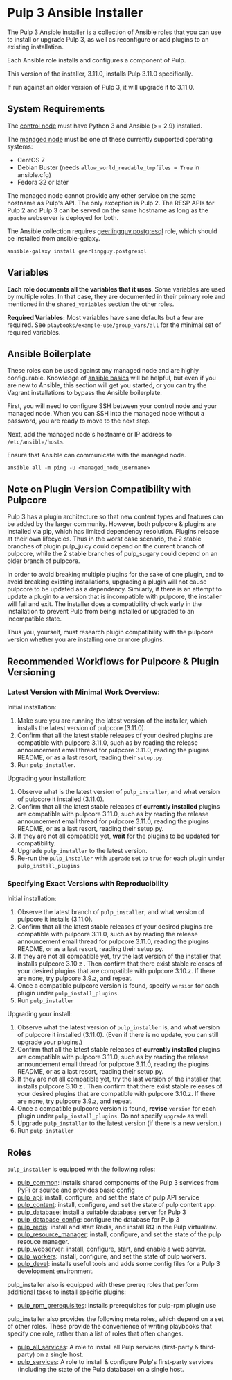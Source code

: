 Pulp 3 Ansible Installer
========================

The Pulp 3 Ansible installer is a collection of Ansible roles that you can use to install or upgrade Pulp 3, as well as reconfigure or add plugins to an existing installation.

Each Ansible role installs and configures a component of Pulp.

This version of the installer, 3.11.0, installs Pulp 3.11.0 specifically.

If run against an older version of Pulp 3, it will upgrade it to 3.11.0.

System Requirements
-------------------

The [control node](https://docs.ansible.com/ansible/2.5/network/getting_started/basic_concepts.html#control-node)
must have Python 3 and Ansible (>= 2.9) installed.

The [managed node](https://docs.ansible.com/ansible/2.5/network/getting_started/basic_concepts.html#managed-nodes)
must be one of these currently supported operating systems:

- CentOS 7
- Debian Buster (needs `allow_world_readable_tmpfiles = True` in ansible.cfg)
- Fedora 32 or later

The managed node cannot provide any other service on the same hostname as Pulp's API. The only
exception is Pulp 2. The RESP APIs for Pulp 2 and Pulp 3 can be served on the same hostname as
long as the `apache` webserver is deployed for both.

The Ansible collection requires [geerlingguy.postgresql](https://galaxy.ansible.com/geerlingguy/postgresql) role,
which should be installed from ansible-galaxy.

```
ansible-galaxy install geerlingguy.postgresql
```

Variables
---------

**Each role documents all the variables that it uses**. Some variables are
used by multiple roles. In that case, they are documented in their primary role and mentioned in
the `shared_variables` section the other roles.

**Required Variables:**
Most variables have sane defaults but a few are required. See ``playbooks/example-use/group_vars/all`` for
the minimal set of required variables.


Ansible Boilerplate
-------------------

These roles can be used against any managed node and are highly configurable.  Knowledge of
[ansible basics](https://docs.ansible.com/ansible/2.5/user_guide/intro_getting_started.html) will
be helpful, but even if you are new to Ansible, this section will get you started, or you can try
the Vagrant installations to bypass the Ansible boilerplate.

First, you will need to configure SSH between your control node and your managed node. When you can
SSH into the managed node without a password, you are ready to move to the next step.

Next, add the managed node's hostname or IP address to `/etc/ansible/hosts`.

Ensure that Ansible can communicate with the managed node.

```
ansible all -m ping -u <managed_node_username>
```

Note on Plugin Version Compatibility with Pulpcore
--------------------------------------------------

Pulp 3 has a plugin architecture so that new content types and features can be added by the
larger community. However, both pulpcore & plugins are installed via pip, which has limited
dependency resolution. Plugins release at their own lifecycles. Thus in the worst case scenario, the
2 stable branches of plugin pulp_juicy could depend on the current branch of pulpcore, while the 2
stable branches of pulp_sugary could depend on an older branch of pulpcore.

In order to avoid breaking multiple plugins for the sake of one plugin, and to avoid breaking existing
installations, upgrading a plugin will not cause pulpcore to be updated as a dependency. Similarly,
if there is an attempt to update a plugin to a version that is incompatible with pulpcore, the installer
will fail and exit. The installer does a compatibility check early in the installation to prevent Pulp
from being installed or upgraded to an incompatible state.

Thus you, yourself, must research plugin compatibility with the pulpcore version whether you are
installing one or more plugins.

Recommended Workflows for Pulpcore & Plugin Versioning
------------------------------------------------------

### Latest Version with Minimal Work Overview:

Initial installation:

1. Make sure you are running the latest version of the installer, which installs the latest version
   of pulpcore (3.11.0).
1. Confirm that all the latest stable releases of your desired plugins are compatible with pulpcore
   3.11.0, such as by reading the release announcement email thread for pulpcore 3.11.0, reading the
plugins README, or as a last resort, reading their `setup.py`.
1. Run `pulp_installer`.

Upgrading your installation:

1. Observe what is the latest version of `pulp_installer`, and what version of pulpcore it installed
   (3.11.0).
1. Confirm that all the latest stable releases of **currently installed** plugins are compatible
   with pulpcore 3.11.0, such as by reading the release announcement email thread for pulpcore 3.11.0,
reading the plugins README, or as a last resort, reading their setup.py.
1. If they are not all compatible yet, **wait** for the plugins to be updated for
   compatibility.
1. Upgrade `pulp_installer` to the latest version.
1. Re-run the `pulp_installer` with `upgrade` set to `true` for each plugin under
   `pulp_install_plugins`

### Specifying Exact Versions with Reproducibility

Initial installation:

1. Observe the latest branch of `pulp_installer`, and what version of pulpcore it installs (3.11.0).
1. Confirm that all the latest stable releases of your desired plugins are compatible with pulpcore
   3.11.0, such as by reading the release announcement email thread for pulpcore 3.11.0, reading the
plugins README, or as a last resort, reading their setup.py.
1. If they are not all compatible yet, try the last version of the installer that installs pulpcore
   3.10.z . Then confirm that there exist stable releases of your desired plugins that are compatible
with pulpcore 3.10.z. If there are none, try pulpcore 3.9.z, and repeat.
1. Once a compatible pulpcore version is found, specify `version` for each plugin under
   `pulp_install_plugins`.
1. Run `pulp_installer`

Upgrading your install:

1. Observe what the latest version of `pulp_installer` is, and what version of pulpcore it installed
   (3.11.0). (Even if there is no update, you can still upgrade your plugins.)
1. Confirm that all the latest stable releases of **currently installed** plugins are compatible
   with pulpcore 3.11.0, such as by reading the release announcement email thread for pulpcore 3.11.0,
reading the plugins README, or as a last resort, reading their setup.py.
1. If they are not all compatible yet, try the last version of the installer that installs pulpcore
   3.10.z . Then confirm that there exist stable releases of your desired plugins that are compatible
with pulpcore 3.10.z. If there are none, try pulpcore 3.9.z, and repeat.
1. Once a compatible pulpcore version is found, **revise** `version` for each plugin under
   `pulp_install_plugins`. Do not specify `upgrade` as well.
1. Upgrade `pulp_installer` to the latest version (if there is a new version.)
1. Run `pulp_installer`

Roles
-----

`pulp_installer` is equipped with the following roles:

- [pulp_common](roles/pulp_common): installs shared components of the Pulp 3 services from PyPi or source and provides basic config
- [pulp_api](roles/pulp_api): install, configure, and set the state of pulp API service
- [pulp_content](roles/pulp_content): install, configure, and set the state of pulp content app.
- [pulp_database](roles/pulp_database): install a suitable database server for Pulp 3
- [pulp_database_config](roles/pulp_database_config): configure the database for Pulp 3
- [pulp_redis](roles/pulp_redis): install and start Redis, and install RQ in the Pulp virtualenv.
- [pulp_resource_manager](roles/pulp_resource_manager): install, configure, and set the state of the pulp resouce manager.
- [pulp_webserver](roles/pulp_webserver): install, configure, start, and enable a web server.
- [pulp_workers](roles/pulp_workers): install, configure, and set the state of pulp workers.
- [pulp_devel](roles/pulp_devel): installs useful tools and adds some config files for a Pulp 3 development environment.

pulp_installer also is equipped with these prereq roles that perform additional tasks to install specific plugins:

- [pulp_rpm_prerequisites](/prereq_roles/pulp_rpm_prerequisites): installs prerequisites for pulp-rpm plugin use

pulp_installer also provides the following meta roles, which depend on a set of other roles. These provide
the convenience of writing playbooks that specify one role, rather than a list of roles that often changes.

- [pulp_all_services](meta_roles/pulp_all_services/): A role to install all Pulp services (first-party & third-party) on a single host.
- [pulp_services](meta_roles/pulp_services/): A role to install & configure Pulp's
  first-party services (including the state of the Pulp database) on a single host.
